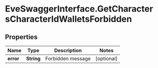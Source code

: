 # EveSwaggerInterface.GetCharactersCharacterIdWalletsForbidden

## Properties
Name | Type | Description | Notes
------------ | ------------- | ------------- | -------------
**error** | **String** | Forbidden message | [optional] 


